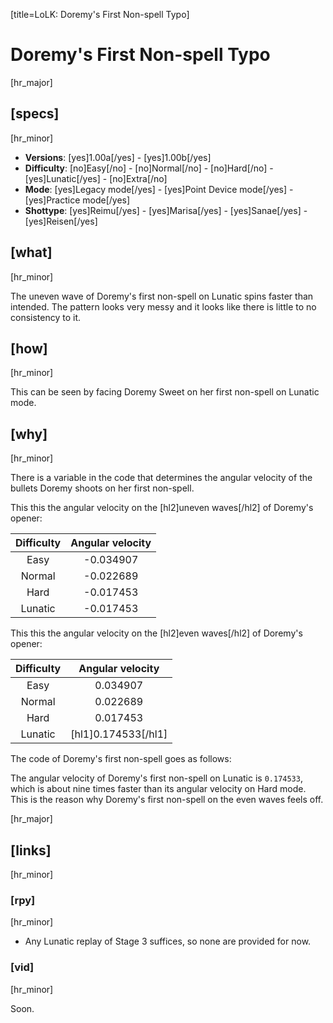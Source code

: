 [title=LoLK: Doremy's First Non-spell Typo]
# Doremy's First Non-spell Typo
[hr_major]
## [specs]
[hr_minor]

* **Versions**: [yes]1.00a[/yes] - [yes]1.00b[/yes]
* **Difficulty**: [no]Easy[/no] - [no]Normal[/no] - [no]Hard[/no] - [yes]Lunatic[/yes] - [no]Extra[/no]
* **Mode**: [yes]Legacy mode[/yes] - [yes]Point Device mode[/yes] - [yes]Practice mode[/yes]
* **Shottype**: [yes]Reimu[/yes] - [yes]Marisa[/yes] - [yes]Sanae[/yes] - [yes]Reisen[/yes]

## [what]
[hr_minor]

The uneven wave of Doremy's first non-spell on Lunatic spins faster than intended. The pattern looks very messy and it looks like there is little to no consistency to it.

## [how]
[hr_minor]

This can be seen by facing Doremy Sweet on her first non-spell on Lunatic mode.

## [why]
[hr_minor]

There is a variable in the code that determines the angular velocity of the bullets Doremy shoots on her first non-spell.

This this the angular velocity on the [hl2]uneven waves[/hl2] of Doremy's opener:

| Difficulty | Angular velocity |
|:----------:|:----------------:|
|    Easy    |     -0.034907    |
|   Normal   |     -0.022689    |
|    Hard    |     -0.017453    |
|   Lunatic  |     -0.017453    |

This this the angular velocity on the [hl2]even waves[/hl2] of Doremy's opener:

| Difficulty | Angular velocity |
|:----------:|:----------------:|
|    Easy    |     0.034907     |
|   Normal   |     0.022689     |
|    Hard    |     0.017453     |
|   Lunatic  |     [hl1]0.174533[/hl1]     |

The code of Doremy's first non-spell goes as follows:


The angular velocity of Doremy's first non-spell on Lunatic is `0.174533`, which is about nine times faster than its angular velocity on Hard mode. This is the reason why Doremy's first non-spell on the even waves feels off.

[hr_major]
## [links]
[hr_minor]
### [rpy]
[hr_minor]

+ Any Lunatic replay of Stage 3 suffices, so none are provided for now.

### [vid]
[hr_minor]

Soon.
